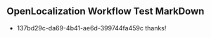 ## OpenLocalization Workflow Test MarkDown
* 137bd29c-da69-4b41-ae6d-399744fa459c thanks!

<!--HONumber=Aug16_HO4-->


